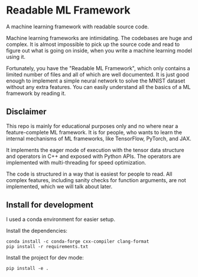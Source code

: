 # Readable ML Framework

A machine learning framework with readable source code.

Machine learning frameworks are intimidating. The codebases are huge and
complex. It is almost impossible to pick up the source code and read to figure
out what is going on inside, when you write a machine learning model using it.

Fortunately, you have the "Readable ML Framework", which only contains a
limited number of files and all of which are well documented. It is just good
enough to implement a simple neural network to solve the MNIST dataset without
any extra features. You can easily understand all the basics of a ML framework
by reading it.

## Disclaimer

This repo is mainly for educational purposes only and no where near a
feature-complete ML framework. It is for people, who wants to learn the
internal mechanisms of ML frameworks, like TensorFlow, PyTorch, and JAX.

It implements the eager mode of execution with the tensor data structure and
operators in C++ and exposed with Python APIs. The operators are implemented
with multi-threading for speed optimization.

The code is structured in a way that is easiest for people to read. All complex
features, including sanity checks for function arguments, are not implemented,
which we will talk about later.

## Install for development

I used a conda environment for easier setup.

Install the dependencies:

```
conda install -c conda-forge cxx-compiler clang-format
pip install -r requirements.txt
```

Install the project for dev mode:
```
pip install -e .
```
